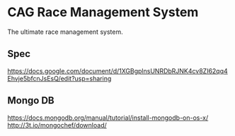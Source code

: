 CAG Race Management System
==========================
The ultimate race management system.

Spec
----
https://docs.google.com/document/d/1XGBgplnsUNRDbRJNK4cv8ZI62qq4Ehvje5bfcnJsEsQ/edit?usp=sharing

Mongo DB
--------
https://docs.mongodb.org/manual/tutorial/install-mongodb-on-os-x/
http://3t.io/mongochef/download/

